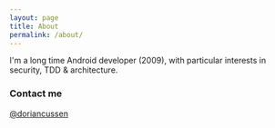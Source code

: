 ```yaml
---
layout: page
title: About
permalink: /about/
---
```


I'm a long time Android developer (2009), with particular interests in security, TDD & architecture. 

### Contact me

[@doriancussen](https://twitter.com/doriancussen)
